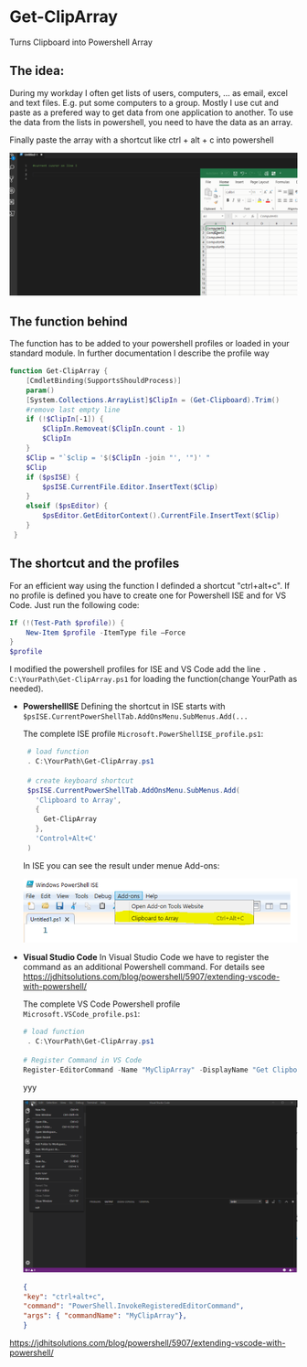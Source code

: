 


# Get-ClipArray
Turns Clipboard into Powershell Array

## The idea:
During my workday I often get lists of users, computers, ...  as email, excel and text files. E.g. put some computers to a group. 
Mostly I use cut and paste as a prefered way to get data from one application to another. 
To use the data from the lists in powershell, you need to have the data as an array.

Finally paste the array with a shortcut like ctrl + alt + c into powershell

![Get-ClipArray](pics/Get-ClipArray.gif)

## The function behind
The function has to be  added to your powershell profiles or  loaded in your standard module. In further documentation I describe the profile way
```powershell
function Get-ClipArray {
    [CmdletBinding(SupportsShouldProcess)]
    param()
    [System.Collections.ArrayList]$ClipIn = (Get-Clipboard).Trim()
    #remove last empty line
    if (!$ClipIn[-1]) {
        $ClipIn.Removeat($ClipIn.count - 1)
        $ClipIn
    }
    $Clip = "`$clip = '$($ClipIn -join "', '")' "
    $Clip
    if ($psISE) {
        $psISE.CurrentFile.Editor.InsertText($Clip)
    }
    elseif ($psEditor) {
        $psEditor.GetEditorContext().CurrentFile.InsertText($Clip)
    }
 }
```

## The shortcut and the profiles
For an efficient way using the function  I definded a shortcut  "ctrl+alt+c". 
If no profile is defined you have to create one for Powershell ISE and for VS Code. Just run the following code:
```powershell
If (!(Test-Path $profile)) {
    New-Item $profile -ItemType file –Force
}
$profile

```
I modified the powershell profiles for ISE and VS Code add the line
`. C:\YourPath\Get-ClipArray.ps1`
for loading the function(change YourPath as needed).
  - **PowershellISE**
Defining the shortcut in ISE starts with `$psISE.CurrentPowerShellTab.AddOnsMenu.SubMenus.Add(...`
   
    The complete ISE profile `Microsoft.PowerShellISE_profile.ps1`:
       ```powershell
        # load function 
        . C:\YourPath\Get-ClipArray.ps1
        
        # create keyboard shortcut
        $psISE.CurrentPowerShellTab.AddOnsMenu.SubMenus.Add(
          'Clipboard to Array',
          {
            Get-ClipArray
          },
          'Control+Alt+C'
        )
      ```  
      In ISE you can see the result under menue Add-ons:

      ![ISE](pics/ISE.png)


 - **Visual Studio Code**
 In Visual Studio Code we have to register the command as an additional Powershell command. For details see 
 https://jdhitsolutions.com/blog/powershell/5907/extending-vscode-with-powershell/  
   
   The complete VS Code Powershell profile `Microsoft.VSCode_profile.ps1`:
      ```powershell
      # load function
       . C:\YourPath\Get-ClipArray.ps1

      # Register Command in VS Code
      Register-EditorCommand -Name "MyClipArray" -DisplayName "Get Clipboard and convert to Array" -ScriptBlock {Get-ClipArray} -SuppressOutput
      ```  
      yyy
      
  
      ![Set-KeyboardShortcutVsCode](pics/Set-KeyboardShortcutVsCode.gif)

      ```json
      {
      "key": "ctrl+alt+c",
      "command": "PowerShell.InvokeRegisteredEditorCommand",
      "args": { "commandName": "MyClipArray"},
      }
      ```
https://jdhitsolutions.com/blog/powershell/5907/extending-vscode-with-powershell/


